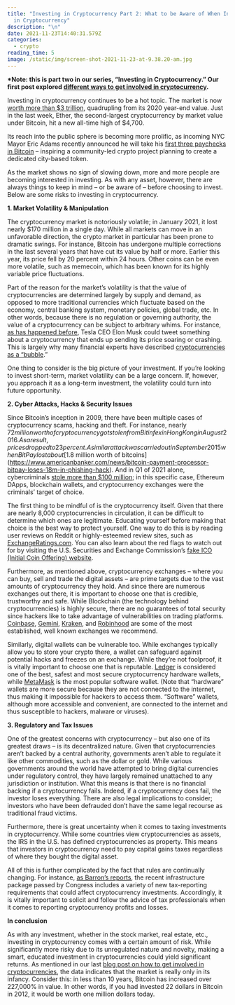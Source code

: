 ```yaml
---
title: "Investing in Cryptocurrency Part 2: What to be Aware of When Investing
  in Cryptocurrency"
description: "\n"
date: 2021-11-23T14:40:31.579Z
categories:
  - crypto
reading_time: 5
image: /static/img/screen-shot-2021-11-23-at-9.38.20-am.jpg
---
```

**\*Note: this is part two in our series, “Investing in Cryptocurrency.” Our first post explored [different ways to get involved in cryptocurrency](https://www.minecheck.com/posts/investing-in-cryptocurrency-part-1/).**

Investing in cryptocurrency continues to be a hot topic. The market is now [worth more than $3 trillion](https://time.com/6115300/cryptocurrency-value-3-trillion/), quadrupling from its 2020 year-end value. Just in the last week, Ether, the second-largest cryptocurrency by market value under Bitcoin, hit a new all-time high of $4,700. 



Its reach into the public sphere is becoming more prolific, as incoming NYC Mayor Eric Adams recently announced he will take his [first three paychecks in Bitcoin](https://www.nbcnewyork.com/news/local/eric-adams-plans-to-take-his-first-three-paychecks-as-nyc-mayor-in-bitcoin/3379169/) – inspiring a community-led crypto project planning to create a dedicated city-based token. 



As the market shows no sign of slowing down, more and more people are becoming interested in investing. As with any asset, however, there are always things to keep in mind – or be aware of – before choosing to invest. Below are some risks to investing in cryptocurrency. 



**1. Market Volatility & Manipulation** 



The cryptocurrency market is notoriously volatile; in January 2021, it lost nearly $170 million in a single day. While all markets can move in an unfavorable direction, the crypto market in particular has been prone to dramatic swings. For instance, Bitcoin has undergone multiple corrections in the last several years that have cut its value by half or more. Earlier this year, its price fell by 20 percent within 24 hours. Other coins can be even more volatile, such as memecoin, which has been known for its highly variable price fluctuations. 



Part of the reason for the market’s volatility is that the value of cryptocurrencies are determined largely by supply and demand, as opposed to more traditional currencies which fluctuate based on the economy, central banking system, monetary policies, global trade, etc. In other words, because there is no regulation or governing authority, the value of a cryptocurrency can be subject to arbitrary whims. For instance, [as has happened before](https://www.ndtv.com/world-news/elon-musk-sends-bitcoin-tumbling-with-stunning-u-turn-on-payments-2440647), Tesla CEO Elon Musk could tweet something about a cryptocurrency that ends up sending its price soaring or crashing. This is largely why many financial experts have described [cryptocurrencies as a “bubble](https://www.nytimes.com/2018/01/29/opinion/bitcoin-bubble-fraud.html).” 



One thing to consider is the big picture of your investment. If you’re looking to invest short-term, market volatility can be a large concern. If, however, you approach it as a long-term investment, the volatility could turn into future opportunity.



**2. Cyber Attacks, Hacks & Security Issues**



Since Bitcoin’s inception in 2009, there have been multiple cases of cryptocurrency scams, hacking and theft. For instance, nearly $72 million worth of cryptocurrency got stolen from Bitinfex in Hong Kong in August 2016. As a result, prices dropped to 23 percent. A similar attack was carried out in September 2015 when BitPay lost about [$1.8 million worth of bitcoins](https://www.americanbanker.com/news/bitcoin-payment-processor-bitpay-loses-18m-in-phishing-hack). And in Q1 of 2021 alone, cybercriminals [stole more than $100 million](https://atlasvpn.com/blog/blockchain-hackers-netted-over-100-million-in-q1-2021); in this specific case, Ethereum DApps, blockchain wallets, and cryptocurrency exchanges were the criminals’ target of choice.



The first thing to be mindful of is the cryptocurrency itself. Given that there are nearly 8,000 cryptocurrencies in circulation, it can be difficult to determine which ones are legitimate. Educating yourself before making that choice is the best way to protect yourself. One way to do this is by reading user reviews on Reddit or highly-esteemed review sites, such as [ExchangeRatings.com](https://exchangeratings.com/). You can also learn about the red flags to watch out for by visiting the U.S. Securities and Exchange Commission’s [fake ICO (Initial Coin Offering) website](https://www.investor.gov/ico-howeycoins).



Furthermore, as mentioned above, cryptocurrency exchanges – where you can buy, sell and trade the digital assets – are prime targets due to the vast amounts of cryptocurrency they hold. And since there are numerous exchanges out there, it is important to choose one that is credible, trustworthy and safe. While Blockchain (the technology behind cryptocurrencies) is highly secure, there are no guarantees of total security since hackers like to take advantage of vulnerabilities on trading platforms. [Coinbase](https://www.coinbase.com/plp/nar3?utm_source=google_search_b&utm_medium=cpc&utm_campaign=14162546120&utm_content=126804837498&utm_term=coinbase&utm_creative=543148349882&cb_device=c&cb_placement=&cb_country=us&cb_city=open&cb_language=en_us&gclid=CjwKCAjwn8SLBhAyEiwAHNTJbeKaBgZVtjkjbZWRDSg_bZP-nUpcEepR0AjIaEUgnykubXsRa6dBSBoCf74QAvD_BwE), [Gemini](https://www.gemini.com/), [Kraken](https://www.kraken.com/en-us/?clickid=S6qV5bzWHxyIRBXxyxWiKU4dUkBSC227STBH0A0&utm_source=Impact&utm_medium=Affiliate&utm_campaign=10078&utm_content=Online%20Tracking%20Link&irgwc=1&mpid=10078), and [Robinhood](https://robinhood.com/us/en/) are some of the most established, well known exchanges we recommend.



Similarly, digital wallets can be vulnerable too. While exchanges typically allow you to store your crypto there, a wallet can safeguard against potential hacks and freezes on an exchange. While they’re not foolproof, it is vitally important to choose one that is reputable. [Ledger](https://www.ledger.com/) is considered one of the best, safest and most secure cryptocurrency hardware wallets, while [MetaMask](https://metamask.io/) is the most popular software wallet. (Note that “hardware” wallets are more secure because they are not connected to the internet, thus making it impossible for hackers to access them. “Software” wallets, although more accessible and convenient, are connected to the internet and thus susceptible to hackers, malware or viruses).



**3. Regulatory and Tax Issues**



One of the greatest concerns with cryptocurrency – but also one of its greatest draws – is its decentralized nature. Given that cryptocurrencies aren’t backed by a central authority, governments aren’t able to regulate it like other commodities, such as the dollar or gold. While various governments around the world have attempted to bring digital currencies under regulatory control, they have largely remained unattached to any jurisdiction or institution. What this means is that there is no financial backing if a cryptocurrency fails. Indeed, if a cryptocurrency does fail, the investor loses everything. There are also legal implications to consider; investors who have been defrauded don’t have the same legal recourse as traditional fraud victims. 



Furthermore, there is great uncertainty when it comes to taxing investments in cryptocurrency. While some countries view cryptocurrencies as assets, the IRS in the U.S. has defined cryptocurrencies as property. This means that investors in cryptocurrency need to pay capital gains taxes regardless of where they bought the digital asset.



All of this is further complicated by the fact that rules are continually changing. For instance, [as Barron’s reports](https://www.barrons.com/articles/bitcoin-crypto-tax-reporting-rules-51636399958), the recent infrastructure package passed by Congress includes a variety of new tax-reporting requirements that could affect cryptocurrency investments. Accordingly, it is vitally important to solicit and follow the advice of tax professionals when it comes to reporting cryptocurrency profits and losses. 



**In conclusion**



As with any investment, whether in the stock market, real estate, etc.,  investing in cryptocurrency comes with a certain amount of risk. While significantly more risky due to its unregulated nature and novelty, making a smart, educated investment in cryptocurrencies could yield significant returns. As mentioned in our last [blog post on how to get involved in cryptocurrencies](https://www.minecheck.com/posts/investing-in-cryptocurrency-part-1/), the data indicates that the market is really only in its infancy. Consider this: in less than 10 years, Bitcoin has increased over 227,000% in value. In other words, if you had invested 22 dollars in Bitcoin in 2012, it would be worth one million dollars today.
